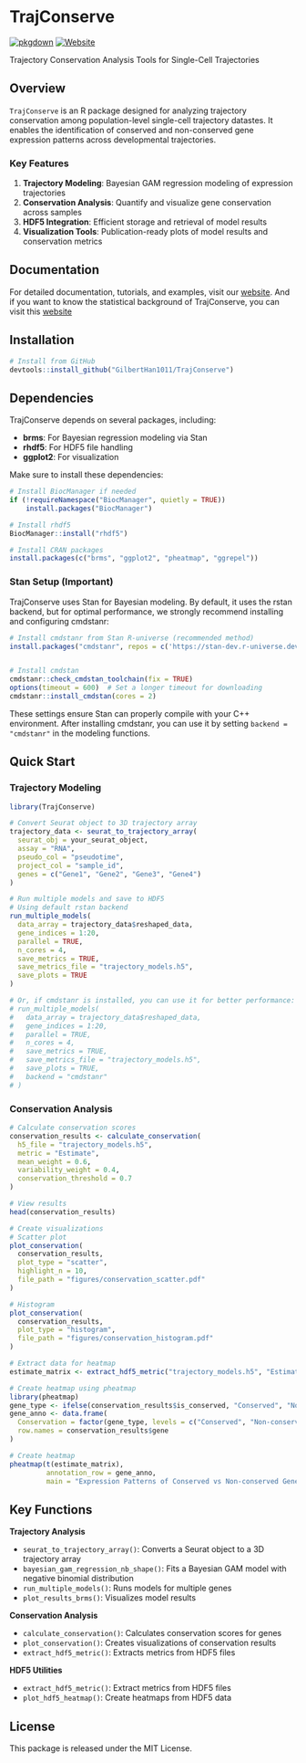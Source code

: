 # TrajConserve

[![pkgdown](https://github.com/GilbertHan1011/TrajConserve/actions/workflows/pkgdown.yml/badge.svg)](https://github.com/GilbertHan1011/TrajConserve/actions/workflows/pkgdown.yml)
[![Website](https://img.shields.io/badge/website-online-blue.svg)](https://GilbertHan1011.github.io/TrajConserve/)

Trajectory Conservation Analysis Tools for Single-Cell Trajectories

## Overview

`TrajConserve` is an R package designed for analyzing trajectory conservation among population-level single-cell trajectory datastes. It enables the identification of conserved and non-conserved gene expression patterns across developmental trajectories.

### Key Features

1. **Trajectory Modeling**: Bayesian GAM regression modeling of expression trajectories
2. **Conservation Analysis**: Quantify and visualize gene conservation across samples
3. **HDF5 Integration**: Efficient storage and retrieval of model results
4. **Visualization Tools**: Publication-ready plots of model results and conservation metrics

## Documentation

For detailed documentation, tutorials, and examples, visit our [website](https://GilbertHan1011.github.io/TrajConserve/). And if you want to know the statistical background of TrajConserve, you can visit this [website](https://scatlas.readthedocs.io/en/latest/trajectory/20250330_statistical_trajconserve.html)



## Installation

```r
# Install from GitHub
devtools::install_github("GilbertHan1011/TrajConserve")
```

## Dependencies

TrajConserve depends on several packages, including:

- **brms**: For Bayesian regression modeling via Stan
- **rhdf5**: For HDF5 file handling
- **ggplot2**: For visualization

Make sure to install these dependencies:

```r
# Install BiocManager if needed
if (!requireNamespace("BiocManager", quietly = TRUE))
    install.packages("BiocManager")

# Install rhdf5
BiocManager::install("rhdf5")

# Install CRAN packages
install.packages(c("brms", "ggplot2", "pheatmap", "ggrepel"))
```

### Stan Setup (Important)

TrajConserve uses Stan for Bayesian modeling. By default, it uses the rstan backend, but for optimal performance, we strongly recommend installing and configuring cmdstanr:

```r
# Install cmdstanr from Stan R-universe (recommended method)
install.packages("cmdstanr", repos = c('https://stan-dev.r-universe.dev', getOption("repos")))


# Install cmdstan
cmdstanr::check_cmdstan_toolchain(fix = TRUE)
options(timeout = 600)  # Set a longer timeout for downloading
cmdstanr::install_cmdstan(cores = 2)
```

These settings ensure Stan can properly compile with your C++ environment. After installing cmdstanr, you can use it by setting `backend = "cmdstanr"` in the modeling functions. 

## Quick Start

### Trajectory Modeling

```r
library(TrajConserve)

# Convert Seurat object to 3D trajectory array
trajectory_data <- seurat_to_trajectory_array(
  seurat_obj = your_seurat_object,
  assay = "RNA",
  pseudo_col = "pseudotime",
  project_col = "sample_id",
  genes = c("Gene1", "Gene2", "Gene3", "Gene4")
)

# Run multiple models and save to HDF5
# Using default rstan backend
run_multiple_models(
  data_array = trajectory_data$reshaped_data,
  gene_indices = 1:20,
  parallel = TRUE,
  n_cores = 4,
  save_metrics = TRUE,
  save_metrics_file = "trajectory_models.h5",
  save_plots = TRUE
)

# Or, if cmdstanr is installed, you can use it for better performance:
# run_multiple_models(
#   data_array = trajectory_data$reshaped_data,
#   gene_indices = 1:20,
#   parallel = TRUE,
#   n_cores = 4,
#   save_metrics = TRUE,
#   save_metrics_file = "trajectory_models.h5",
#   save_plots = TRUE,
#   backend = "cmdstanr"
# )
```

### Conservation Analysis

```r
# Calculate conservation scores
conservation_results <- calculate_conservation(
  h5_file = "trajectory_models.h5",
  metric = "Estimate",
  mean_weight = 0.6,
  variability_weight = 0.4,
  conservation_threshold = 0.7
)

# View results
head(conservation_results)

# Create visualizations
# Scatter plot
plot_conservation(
  conservation_results,
  plot_type = "scatter",
  highlight_n = 10,
  file_path = "figures/conservation_scatter.pdf"
)

# Histogram
plot_conservation(
  conservation_results,
  plot_type = "histogram",
  file_path = "figures/conservation_histogram.pdf"
)

# Extract data for heatmap
estimate_matrix <- extract_hdf5_metric("trajectory_models.h5", "Estimate")

# Create heatmap using pheatmap
library(pheatmap)
gene_type <- ifelse(conservation_results$is_conserved, "Conserved", "Non-conserved")
gene_anno <- data.frame(
  Conservation = factor(gene_type, levels = c("Conserved", "Non-conserved")),
  row.names = conservation_results$gene
)

# Create heatmap
pheatmap(t(estimate_matrix), 
         annotation_row = gene_anno,
         main = "Expression Patterns of Conserved vs Non-conserved Genes")
```

## Key Functions

**Trajectory Analysis**
- `seurat_to_trajectory_array()`: Converts a Seurat object to a 3D trajectory array
- `bayesian_gam_regression_nb_shape()`: Fits a Bayesian GAM model with negative binomial distribution
- `run_multiple_models()`: Runs models for multiple genes
- `plot_results_brms()`: Visualizes model results

**Conservation Analysis**
- `calculate_conservation()`: Calculates conservation scores for genes
- `plot_conservation()`: Creates visualizations of conservation results
- `extract_hdf5_metric()`: Extracts metrics from HDF5 files

**HDF5 Utilities**
- `extract_hdf5_metric()`: Extract metrics from HDF5 files
- `plot_hdf5_heatmap()`: Create heatmaps from HDF5 data



## License

This package is released under the MIT License.